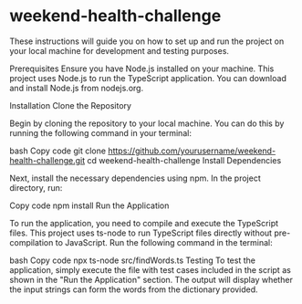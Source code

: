 # weekend-health-challenge

These instructions will guide you on how to set up and run the project on your local machine for development and testing purposes.

Prerequisites
Ensure you have Node.js installed on your machine. This project uses Node.js to run the TypeScript application. You can download and install Node.js from nodejs.org.

Installation
Clone the Repository

Begin by cloning the repository to your local machine. You can do this by running the following command in your terminal:

bash
Copy code
git clone https://github.com/yourusername/weekend-health-challenge.git
cd weekend-health-challenge
Install Dependencies

Next, install the necessary dependencies using npm. In the project directory, run:

Copy code
npm install
Run the Application

To run the application, you need to compile and execute the TypeScript files. This project uses ts-node to run TypeScript files directly without pre-compilation to JavaScript. Run the following command in the terminal:

bash
Copy code
npx ts-node src/findWords.ts
Testing
To test the application, simply execute the file with test cases included in the script as shown in the "Run the Application" section. The output will display whether the input strings can form the words from the dictionary provided.
